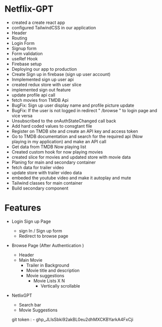 # Netflix-GPT 
- created a create react app
- configured TailwindCSS in our application 
- Header
- Routing 
- Login Form 
- Signup form
- Form validation 
- useRef Hook 
- Firebase setup 
- Deploying our app to production
- Create Sign up in firebase (sign up user account)
- Inmplemented sign up user api
- created redux store with user slice
- implemented sign out feature
- update profile api call
- fetch movies fron TMDB Api 
- BugFix: Sign up user display name and profile picture update 
- BugFix: If the user is not logged in redirect " /browse " to login page and vice versa 
- Unsubscribed to the onAuthStateChanged call back
- Add hard coded values to consgtant file
- Register on TMDB site and create an API key and access token 
- Go to TMDB documentation and search for the required api (Now playing in my application) and make an API call 
- Get data from TMDB Now playing list 
- Created custom hook for now playing movies 
- created slice for movies and updated store with movie data 
- Planing for main and secondary container 
- fetch data for trailer video 
- update store with trailer video data 
- embeded the youtube video and make it autoplay and mute
- Tailwind classes for main container  
- Build secondary component



# Features 
- Login Sign up Page
    - sign In / Sign up form
    - Redirect to browse page 
- Browse Page (After Authentication )
    - Header
    - Main Movie
        - Trailer in Background
        - Movie title and description 
        - Movie suggestions
            - Movie Lists X N
                - Vertically scrollable

- NetlixGPT
    - Search bar 
    - Movie Suggestions 


    git token : -   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